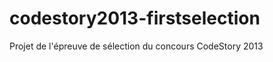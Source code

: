 codestory2013-firstselection
============================

Projet de l'épreuve de sélection du concours CodeStory 2013